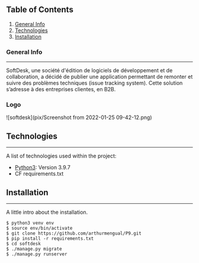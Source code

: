 ## Table of Contents
1. [General Info](#general-info)
2. [Technologies](#technologies)
3. [Installation](#installation)

### General Info
***
SoftDesk, une société d'édition de logiciels de développement et de collaboration, a décidé de publier une application permettant de remonter et suivre des problèmes techniques (issue tracking system). Cette solution s’adresse à des entreprises clientes, en B2B. 

### Logo
![softdesk](pix/Screenshot from 2022-01-25 09-42-12.png)
## Technologies
***
A list of technologies used within the project:
* [Python3](https://example.com): Version 3.9.7 
* CF requirements.txt
## Installation
***
A little intro about the installation. 
```
$ python3 venv env
$ source env/bin/activate
$ git clone https://github.com/arthurmengual/P9.git
$ pip install -r requirements.txt
$ cd softdesk
$ ./manage.py migrate
$ ./manage.py runserver
```
